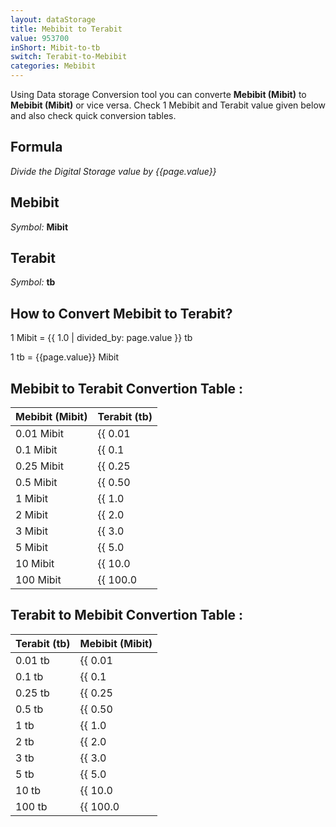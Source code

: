 ```yaml
---
layout: dataStorage
title: Mebibit to Terabit
value: 953700
inShort: Mibit-to-tb
switch: Terabit-to-Mebibit
categories: Mebibit
---
```


Using Data storage Conversion tool you can converte **Mebibit (Mibit)** to **Mebibit (Mibit)** or vice versa. Check 1 Mebibit and Terabit value given below and also check quick conversion tables.

## Formula
*Divide the Digital Storage value by {{page.value}}*

## Mebibit
*Symbol:* **Mibit**

## Terabit
*Symbol:* **tb**

## How to Convert Mebibit to Terabit?

1 Mibit = {{ 1.0 | divided_by: page.value }} tb

1 tb = {{page.value}} Mibit


## Mebibit to Terabit Convertion Table :

| Mebibit (Mibit) | Terabit (tb) |
| ---- | ---- |
| 0.01 Mibit | {{ 0.01 | divided_by: page.value }} tb |
| 0.1 Mibit | {{ 0.1 | divided_by: page.value }} tb |
| 0.25 Mibit | {{ 0.25 | divided_by: page.value }} tb |
| 0.5 Mibit | {{ 0.50 | divided_by: page.value }} tb |
| 1 Mibit | {{ 1.0 | divided_by: page.value }} tb |
| 2 Mibit | {{ 2.0 | divided_by: page.value }} tb |
| 3 Mibit | {{ 3.0 | divided_by: page.value }} tb |
| 5 Mibit | {{ 5.0 | divided_by: page.value }} tb |
| 10 Mibit | {{ 10.0 | divided_by: page.value }} tb |
| 100 Mibit | {{ 100.0 | divided_by: page.value }} tb |

## Terabit to Mebibit Convertion Table :

| Terabit (tb) | Mebibit (Mibit) |
| ---- | ---- |
| 0.01 tb | {{ 0.01 | times: page.value }} Mibit |
| 0.1 tb | {{ 0.1 | times: page.value }} Mibit |
| 0.25 tb | {{ 0.25 | times: page.value }} Mibit |
| 0.5 tb | {{ 0.50 | times: page.value }} Mibit |
| 1 tb | {{ 1.0 | times: page.value }} Mibit |
| 2 tb | {{ 2.0 | times: page.value }} Mibit |
| 3 tb | {{ 3.0 | times: page.value }} Mibit |
| 5 tb | {{ 5.0 | times: page.value }} Mibit |
| 10 tb | {{ 10.0 | times: page.value }} Mibit |
| 100 tb | {{ 100.0 | times: page.value }} Mibit |


<script>
document.getElementById('selectInput')[7].selected = true
document.getElementById('selectOutput')[14].selected = true
</script>
